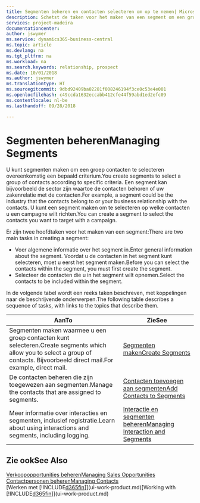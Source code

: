 ```yaml
---
title: Segmenten beheren en contacten selecteren om op te nemen| Microsoft Docs
description: Schetst de taken voor het maken van een segment om een groep contacten op basis van specifieke criteria te selecteren, bijvoorbeeld, contacten in een bepaalde branche waarop u zich wilt richten.
services: project-madeira
documentationcenter: 
author: jswymer
ms.service: dynamics365-business-central
ms.topic: article
ms.devlang: na
ms.tgt_pltfrm: na
ms.workload: na
ms.search.keywords: relationship, prospect
ms.date: 10/01/2018
ms.author: jswymer
ms.translationtype: HT
ms.sourcegitcommit: 9dbd92409ba02281f008246194f3ce0c53e4e001
ms.openlocfilehash: c49ccda1632eccabb412cfe44f59abd1ed2efc09
ms.contentlocale: nl-be
ms.lasthandoff: 09/28/2018

---
```

# <a name="managing-segments"></a><span data-ttu-id="f2ce8-103">Segmenten beheren</span><span class="sxs-lookup"><span data-stu-id="f2ce8-103">Managing Segments</span></span>
<span data-ttu-id="f2ce8-104">U kunt segmenten maken om een groep contacten te selecteren overeenkomstig een bepaald criterium.</span><span class="sxs-lookup"><span data-stu-id="f2ce8-104">You create segments to select a group of contacts according to specific criteria.</span></span> <span data-ttu-id="f2ce8-105">Een segment kan bijvoorbeeld de sector zijn waartoe de contacten behoren of uw zakenrelatie met de contacten.</span><span class="sxs-lookup"><span data-stu-id="f2ce8-105">For example, a segment could be the industry that the contacts belong to or your business relationship with the contacts.</span></span> <span data-ttu-id="f2ce8-106">U kunt een segment maken om te selecteren op welke contacten u een campagne wilt richten.</span><span class="sxs-lookup"><span data-stu-id="f2ce8-106">You can create a segment to select the contacts you want to target with a campaign.</span></span>

<span data-ttu-id="f2ce8-107">Er zijn twee hoofdtaken voor het maken van een segment:</span><span class="sxs-lookup"><span data-stu-id="f2ce8-107">There are two main tasks in creating a segment:</span></span>

* <span data-ttu-id="f2ce8-108">Voer algemene informatie over het segment in.</span><span class="sxs-lookup"><span data-stu-id="f2ce8-108">Enter general information about the segment.</span></span> <span data-ttu-id="f2ce8-109">Voordat u de contacten in het segment kunt selecteren, moet u eerst het segment maken.</span><span class="sxs-lookup"><span data-stu-id="f2ce8-109">Before you can select the contacts within the segment, you must first create the segment.</span></span>
* <span data-ttu-id="f2ce8-110">Selecteer de contacten die u in het segment wilt opnemen.</span><span class="sxs-lookup"><span data-stu-id="f2ce8-110">Select the contacts to be included within the segment.</span></span>

<span data-ttu-id="f2ce8-111">In de volgende tabel wordt een reeks taken beschreven, met koppelingen naar de beschrijvende onderwerpen.</span><span class="sxs-lookup"><span data-stu-id="f2ce8-111">The following table describes a sequence of tasks, with links to the topics that describe them.</span></span> 

| <span data-ttu-id="f2ce8-112">Aan</span><span class="sxs-lookup"><span data-stu-id="f2ce8-112">To</span></span> | <span data-ttu-id="f2ce8-113">Zie</span><span class="sxs-lookup"><span data-stu-id="f2ce8-113">See</span></span> |
| --- | --- |
| <span data-ttu-id="f2ce8-114">Segmenten maken waarmee u een groep contacten kunt selecteren.</span><span class="sxs-lookup"><span data-stu-id="f2ce8-114">Create segments which allow you to select a group of contacts.</span></span> <span data-ttu-id="f2ce8-115">Bijvoorbeeld direct mail.</span><span class="sxs-lookup"><span data-stu-id="f2ce8-115">For example, direct mail.</span></span> |[<span data-ttu-id="f2ce8-116">Segmenten maken</span><span class="sxs-lookup"><span data-stu-id="f2ce8-116">Create Segments</span></span>](marketing-how-create-segment.md) |
| <span data-ttu-id="f2ce8-117">De contacten beheren die zijn toegewezen aan segmenten.</span><span class="sxs-lookup"><span data-stu-id="f2ce8-117">Manage the contacts that are assigned to segments.</span></span> |[<span data-ttu-id="f2ce8-118">Contacten toevoegen aan segmenten</span><span class="sxs-lookup"><span data-stu-id="f2ce8-118">Add Contacts to Segments</span></span>](marketing-add-contact-segment.md) |
| <span data-ttu-id="f2ce8-119">Meer informatie over interacties en segmenten, inclusief registratie.</span><span class="sxs-lookup"><span data-stu-id="f2ce8-119">Learn about using interactions and segments, including logging.</span></span> |[<span data-ttu-id="f2ce8-120">Interactie en segmenten beheren</span><span class="sxs-lookup"><span data-stu-id="f2ce8-120">Managing Interaction and Segments</span></span>](marketing-interaction-segments.md) |

## <a name="see-also"></a><span data-ttu-id="f2ce8-121">Zie ook</span><span class="sxs-lookup"><span data-stu-id="f2ce8-121">See Also</span></span>
[<span data-ttu-id="f2ce8-122">Verkoopopportunities beheren</span><span class="sxs-lookup"><span data-stu-id="f2ce8-122">Managing Sales Opportunities</span></span>](marketing-manage-sales-opportunities.md)  
[<span data-ttu-id="f2ce8-123">Contactpersonen beheren</span><span class="sxs-lookup"><span data-stu-id="f2ce8-123">Managing Contacts</span></span>](marketing-contacts.md)  
<span data-ttu-id="f2ce8-124">[Werken met [!INCLUDE[d365fin](includes/d365fin_md.md)]](ui-work-product.md)</span><span class="sxs-lookup"><span data-stu-id="f2ce8-124">[Working with [!INCLUDE[d365fin](includes/d365fin_md.md)]](ui-work-product.md)</span></span>

